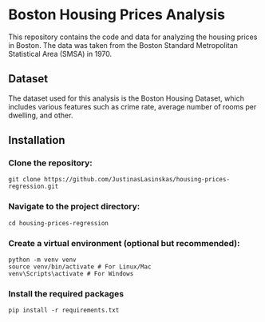 # Boston Housing Prices Analysis

This repository contains the code and data for analyzing the housing prices in Boston. The data was taken from the Boston Standard Metropolitan Statistical Area (SMSA) in 1970.

## Dataset

The dataset used for this analysis is the Boston Housing Dataset, which includes various features such as crime rate, average number of rooms per dwelling, and other.

## Installation

### Clone the repository:

`git clone https://github.com/JustinasLasinskas/housing-prices-regression.git`

### Navigate to the project directory:

`cd housing-prices-regression`

### Create a virtual environment (optional but recommended):

`python -m venv venv`  
`source venv/bin/activate # For Linux/Mac`  
`venv\Scripts\activate # For Windows`

### Install the required packages

`pip install -r requirements.txt`
